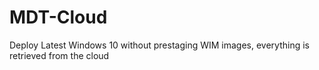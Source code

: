 # MDT-Cloud
Deploy Latest Windows 10 without prestaging WIM images, everything is retrieved from the cloud 
